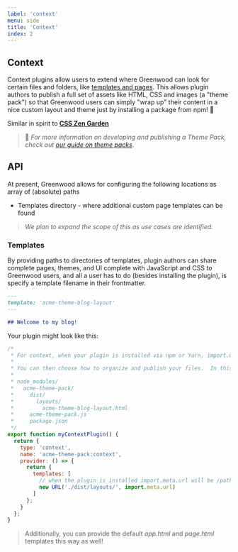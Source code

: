 ```yaml
---
label: 'context'
menu: side
title: 'Context'
index: 2
---
```


## Context

Context plugins allow users to extend where Greenwood can look for certain files and folders, like [templates and pages](/docs/layouts/).  This allows plugin authors to publish a full set of assets like HTML, CSS and images (a "theme pack") so that Greenwood users can simply "wrap up" their content in a nice custom layout and theme just by installing a package from npm!  💯

Similar in spirit to [**CSS Zen Garden**](http://www.csszengarden.com/)

> 🔎 _For more information on developing and publishing a Theme Pack, check out [our guide on theme packs](/guides/theme-packs/)_.

## API
At present, Greenwood allows for configuring the following locations as array of (absolute) paths
- Templates directory - where additional custom page templates can be found

> _We plan to expand the scope of this as use cases are identified._

### Templates
By providing paths to directories of templates, plugin authors can share complete pages, themes, and UI complete with JavaScript and CSS to Greenwood users, and all a user has to do (besides installing the plugin), is specify a template filename in their frontmatter.

```md
---
template: 'acme-theme-blog-layout'
---

## Welcome to my blog!
```

Your plugin might look like this:
```js
/*
 * For context, when your plugin is installed via npm or Yarn, import.meta.url will be /path/to/node_modules/<your-package-name>/
 *
 * You can then choose how to organize and publish your files.  In this case, we have published the template under a _dist/_ folder, which was specified in the package.json `files` field.
 *
 * node_modules/
 *   acme-theme-pack/
 *     dist/
 *       layouts/
 *         acme-theme-blog-layout.html
 *     acme-theme-pack.js
 *     package.json
 */
export function myContextPlugin() {
  return {
    type: 'context',
    name: 'acme-theme-pack:context',
    provider: () => {
      return {
        templates: [
          // when the plugin is installed import.meta.url will be /path/to/node_modules/<your-package>/
          new URL('./dist/layouts/', import.meta.url)
        ]
      };
    }
  };
}
```

> Additionally, you can provide the default _app.html_ and _page.html_ templates this way as well!